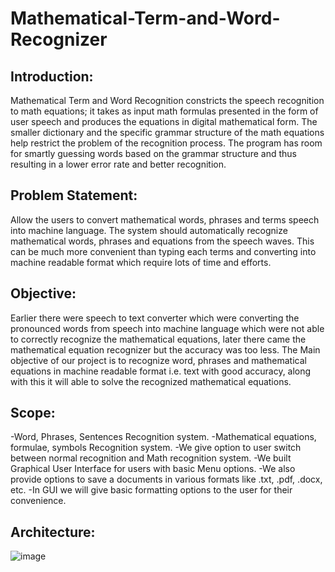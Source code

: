 # Mathematical-Term-and-Word-Recognizer

## Introduction:

Mathematical Term and Word Recognition constricts the speech recognition to math equations; it takes as input math formulas presented in the form of user speech and produces the equations in digital mathematical form. The smaller dictionary and the specific grammar structure of the math equations help restrict the problem of the recognition process. The program has room for smartly guessing words based on the grammar structure and thus resulting in a lower error rate and better recognition.

## Problem Statement:

Allow the users to convert mathematical words, phrases and terms speech into machine language. The system should automatically recognize mathematical words, phrases and equations from the speech waves. This can be much more convenient than typing each terms and converting into machine readable format which require lots of time and efforts.

## Objective:

Earlier there were speech to text converter which were converting the pronounced words from speech into machine language which were not able to correctly recognize the mathematical equations, later there came the mathematical equation recognizer but the accuracy was too less. The Main objective of our project is to recognize word, phrases and mathematical equations in machine readable format i.e. text with good accuracy, along with this it will able to solve the recognized mathematical equations.

## Scope:

-Word, Phrases, Sentences Recognition system.
-Mathematical equations, formulae, symbols Recognition system.
-We give option to user switch between normal recognition and Math recognition system.
-We built Graphical User Interface for users with basic Menu options. 
-We also provide options to save a documents in various formats like .txt, .pdf, .docx, etc.
-In GUI we will give basic formatting options to the user for their convenience.

## Architecture:

![image](https://user-images.githubusercontent.com/57028947/122215864-5e410580-cec9-11eb-8428-8b9da83511eb.png)









  
